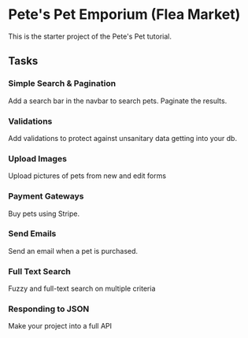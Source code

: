 # Pete's Pet Emporium (Flea Market)

This is the starter project of the Pete's Pet tutorial.

## Tasks

### Simple Search & Pagination

Add a search bar in the navbar to search pets. Paginate the results.

### Validations

Add validations to protect against unsanitary data getting into your db.

### Upload Images

Upload pictures of pets from new and edit forms

### Payment Gateways

Buy pets using Stripe.

### Send Emails

Send an email when a pet is purchased.

### Full Text Search

Fuzzy and full-text search on multiple criteria

### Responding to JSON

Make your project into a full API
